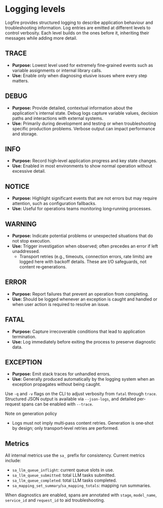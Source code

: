 # Logging levels

Logfire provides structured logging to describe application behaviour and
troubleshooting information. Log entries are emitted at different levels to
control verbosity. Each level builds on the ones before it, inheriting their
messages while adding more detail.

## TRACE

- **Purpose:** Lowest level used for extremely fine‑grained events such as
  variable assignments or internal library calls.
- **Use:** Enable only when diagnosing elusive issues where every step matters.

## DEBUG

- **Purpose:** Provide detailed, contextual information about the application's
  internal state. Debug logs capture variable values, decision paths and
  interactions with external systems.
- **Use:** Primarily during development and testing or when troubleshooting
  specific production problems. Verbose output can impact performance and
  storage.

## INFO

- **Purpose:** Record high‑level application progress and key state changes.
- **Use:** Enabled in most environments to show normal operation without
  excessive detail.

## NOTICE

- **Purpose:** Highlight significant events that are not errors but may require
  attention, such as configuration fallbacks.
- **Use:** Useful for operations teams monitoring long‑running processes.

## WARNING

- **Purpose:** Indicate potential problems or unexpected situations that do not
  stop execution.
- **Use:** Trigger investigation when observed; often precedes an error if left
  unaddressed.
  - Transport retries (e.g., timeouts, connection errors, rate limits) are
    logged here with backoff details. These are I/O safeguards, not content
    re‑generations.

## ERROR

- **Purpose:** Report failures that prevent an operation from completing.
- **Use:** Should be logged whenever an exception is caught and handled or when
  user action is required to resolve an issue.

## FATAL

- **Purpose:** Capture irrecoverable conditions that lead to application
  termination.
- **Use:** Log immediately before exiting the process to preserve diagnostic
  data.

## EXCEPTION

- **Purpose:** Emit stack traces for unhandled errors.
- **Use:** Generally produced automatically by the logging system when an
  exception propagates without being caught.

Use `-q` and `-v` flags on the CLI to adjust verbosity from `fatal` through
`trace`. Structured JSON output is available via `--json-logs`, and detailed
per-request spans can be enabled with `--trace`.

Note on generation policy

- Logs must not imply multi‑pass content retries. Generation is one‑shot by
  design; only transport‑level retries are performed.

## Metrics

All internal metrics use the `sa_` prefix for consistency. Current metrics
include:

- `sa_llm_queue_inflight`: current queue slots in use.
- `sa_llm_queue_submitted`: total LLM tasks submitted.
- `sa_llm_queue_completed`: total LLM tasks completed.
- `sa_mapping_set_summary`/`sa_mapping_totals`: mapping run summaries.

When diagnostics are enabled, spans are annotated with ``stage``,
``model_name``, ``service_id`` and ``request_id`` to aid troubleshooting.
